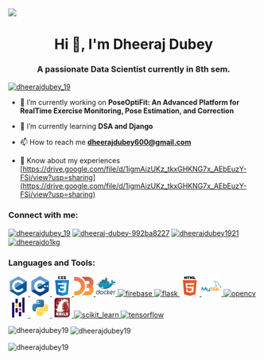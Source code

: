 <img align="center" src="https://as1.ftcdn.net/v2/jpg/03/04/68/52/1000_F_304685223_ttVGVAkC5JlfgEOTO8KYbN4tjnRqM715.jpg" length="400px" width="3000px" >

<h1 align="center">Hi 👋, I'm Dheeraj Dubey</h1>
<h3 align="center">A passionate Data Scientist currently in 8th sem.</h3>



<p align="left"> <a href="https://twitter.com/dheerajdubey_19" target="blank"><img src="https://img.shields.io/twitter/follow/dheerajdubey_19?logo=twitter&style=for-the-badge" alt="dheerajdubey_19" /></a> </p>

- 🔭 I’m currently working on **PoseOptiFit: An Advanced Platform for RealTime Exercise Monitoring, Pose Estimation,
and Correction**

- 🌱 I’m currently learning **DSA and Django**

- 📫 How to reach me **dheerajdubey600@gmail.com**

- 📄 Know about my experiences [https://drive.google.com/file/d/1igmAizUKz_tkxGHKNG7x_AEbEuzY-FSj/view?usp=sharing](https://drive.google.com/file/d/1igmAizUKz_tkxGHKNG7x_AEbEuzY-FSj/view?usp=sharing)

<h3 align="left">Connect with me:</h3>
<p align="left">
<a href="https://twitter.com/dheerajdubey_19" target="blank"><img align="center" src="https://raw.githubusercontent.com/rahuldkjain/github-profile-readme-generator/master/src/images/icons/Social/twitter.svg" alt="dheerajdubey_19" height="30" width="40" /></a>
<a href="https://linkedin.com/in/dheeraj-dubey-992ba8227" target="blank"><img align="center" src="https://raw.githubusercontent.com/rahuldkjain/github-profile-readme-generator/master/src/images/icons/Social/linked-in-alt.svg" alt="dheeraj-dubey-992ba8227" height="30" width="40" /></a>
<a href="https://instagram.com/dheerajdubey1921" target="blank"><img align="center" src="https://raw.githubusercontent.com/rahuldkjain/github-profile-readme-generator/master/src/images/icons/Social/instagram.svg" alt="dheerajdubey1921" height="30" width="40" /></a>
<a href="https://auth.geeksforgeeks.org/user/dheerajdo1kg" target="blank"><img align="center" src="https://raw.githubusercontent.com/rahuldkjain/github-profile-readme-generator/master/src/images/icons/Social/geeks-for-geeks.svg" alt="dheerajdo1kg" height="30" width="40" /></a>
</p>

<h3 align="left">Languages and Tools:</h3>
<p align="left"> <a href="https://www.cprogramming.com/" target="_blank" rel="noreferrer"> <img src="https://raw.githubusercontent.com/devicons/devicon/master/icons/c/c-original.svg" alt="c" width="40" height="40"/> </a> <a href="https://www.w3schools.com/cpp/" target="_blank" rel="noreferrer"> <img src="https://raw.githubusercontent.com/devicons/devicon/master/icons/cplusplus/cplusplus-original.svg" alt="cplusplus" width="40" height="40"/> </a> <a href="https://www.w3schools.com/css/" target="_blank" rel="noreferrer"> <img src="https://raw.githubusercontent.com/devicons/devicon/master/icons/css3/css3-original-wordmark.svg" alt="css3" width="40" height="40"/> </a> <a href="https://d3js.org/" target="_blank" rel="noreferrer"> <img src="https://raw.githubusercontent.com/devicons/devicon/master/icons/d3js/d3js-original.svg" alt="d3js" width="40" height="40"/> </a> <a href="https://www.docker.com/" target="_blank" rel="noreferrer"> <img src="https://raw.githubusercontent.com/devicons/devicon/master/icons/docker/docker-original-wordmark.svg" alt="docker" width="40" height="40"/> </a> <a href="https://firebase.google.com/" target="_blank" rel="noreferrer"> <img src="https://www.vectorlogo.zone/logos/firebase/firebase-icon.svg" alt="firebase" width="40" height="40"/> </a> <a href="https://flask.palletsprojects.com/" target="_blank" rel="noreferrer"> <img src="https://www.vectorlogo.zone/logos/pocoo_flask/pocoo_flask-icon.svg" alt="flask" width="40" height="40"/> </a> <a href="https://www.w3.org/html/" target="_blank" rel="noreferrer"> <img src="https://raw.githubusercontent.com/devicons/devicon/master/icons/html5/html5-original-wordmark.svg" alt="html5" width="40" height="40"/> </a> <a href="https://www.mysql.com/" target="_blank" rel="noreferrer"> <img src="https://raw.githubusercontent.com/devicons/devicon/master/icons/mysql/mysql-original-wordmark.svg" alt="mysql" width="40" height="40"/> </a> <a href="https://opencv.org/" target="_blank" rel="noreferrer"> <img src="https://www.vectorlogo.zone/logos/opencv/opencv-icon.svg" alt="opencv" width="40" height="40"/> </a> <a href="https://pandas.pydata.org/" target="_blank" rel="noreferrer"> <img src="https://raw.githubusercontent.com/devicons/devicon/2ae2a900d2f041da66e950e4d48052658d850630/icons/pandas/pandas-original.svg" alt="pandas" width="40" height="40"/> </a> <a href="https://www.python.org" target="_blank" rel="noreferrer"> <img src="https://raw.githubusercontent.com/devicons/devicon/master/icons/python/python-original.svg" alt="python" width="40" height="40"/> </a> <a href="https://rubyonrails.org" target="_blank" rel="noreferrer"> <img src="https://raw.githubusercontent.com/devicons/devicon/master/icons/rails/rails-original-wordmark.svg" alt="rails" width="40" height="40"/> </a> <a href="https://scikit-learn.org/" target="_blank" rel="noreferrer"> <img src="https://upload.wikimedia.org/wikipedia/commons/0/05/Scikit_learn_logo_small.svg" alt="scikit_learn" width="40" height="40"/> </a> <a href="https://www.tensorflow.org" target="_blank" rel="noreferrer"> <img src="https://www.vectorlogo.zone/logos/tensorflow/tensorflow-icon.svg" alt="tensorflow" width="40" height="40"/> </a> </p>

<p><img align="left" src="https://github-readme-stats.vercel.app/api/top-langs?username=dheerajdubey19&show_icons=true&locale=en&layout=compact" alt="dheerajdubey19" /></p>

<p>&nbsp;<img align="center" src="https://github-readme-stats.vercel.app/api?username=dheerajdubey19&show_icons=true&locale=en" alt="dheerajdubey19" /></p>

<p><img align="center" src="https://github-readme-streak-stats.herokuapp.com/?user=dheerajdubey19&" alt="dheerajdubey19" /></p>
